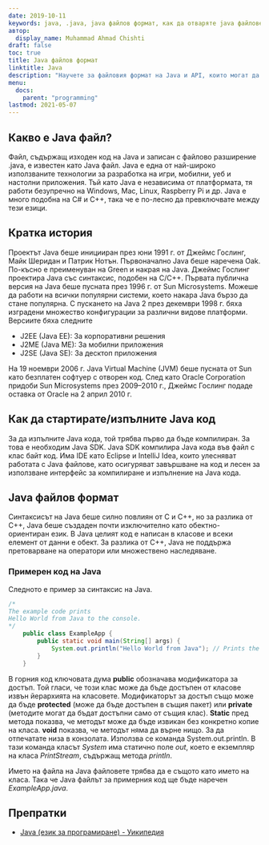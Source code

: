 ```yaml
---
date: 2019-10-11
keywords: java, .java, java файлов формат, как да отваряте java файлове, как да стартирате java файлове, java файл, java примерен код
автор:
  display_name: Muhammad Ahmad Chishti
draft: false
toc: true
title: Java файлов формат
linktitle: Java
description: "Научете за файловия формат на Java и API, които могат да създават и отварят Java файлове."
menu:
  docs:
    parent: "programming"
lastmod: 2021-05-07
---
```


## Какво е Java файл? ##
Файл, съдържащ изходен код на Java и записан с файлово разширение .java, е известен като Java файл. Java е една от най-широко използваните технологии за разработка на игри, мобилни, уеб и настолни приложения. Тъй като Java е независима от платформата, тя работи безупречно на Windows, Mac, Linux, Raspberry Pi и др. Java е много подобна на C# и C++, така че е по-лесно да превключвате между тези езици.

## Кратка история ##

Проектът Java беше иницииран през юни 1991 г. от Джеймс Гослинг, Майк Шеридан и Патрик Нотън. Първоначално Java беше наречена Oak. По-късно е преименуван на Green и накрая на Java. Джеймс Гослинг проектира Java със синтаксис, подобен на C/C++. Първата публична версия на Java беше пусната през 1996 г. от Sun Microsystems. Можеше да работи на всички популярни системи, което накара Java бързо да стане популярна. С пускането на Java 2 през декември 1998 г. бяха изградени множество конфигурации за различни видове платформи. Версиите бяха следните

- J2EE (Java EE): За корпоративни решения
- J2ME (Java ME): За мобилни приложения
- J2SE (Java SE): За десктоп приложения

На 19 ноември 2006 г. Java Virtual Machine (JVM) беше пусната от Sun като безплатен софтуер с отворен код. След като Oracle Corporation придоби Sun Microsystems през 2009–2010 г., Джеймс Гослинг подаде оставка от Oracle на 2 април 2010 г.

## Как да стартирате/изпълните Java код ##

За да изпълните Java кода, той трябва първо да бъде компилиран. За това е необходим Java SDK. Java SDK компилира Java кода във файл с клас байт код. Има IDE като Eclipse и IntelliJ Idea, които улесняват работата с Java файлове, като осигуряват завършване на код и лесен за използване интерфейс за компилиране и изпълнение на Java кода.

## Java файлов формат ##

Синтаксисът на Java беше силно повлиян от C и C++, но за разлика от C++, Java беше създаден почти изключително като обектно-ориентиран език. В Java целият код е написан в класове и всеки елемент от данни е обект. За разлика от C++, Java не поддържа претоварване на оператори или множествено наследяване.

### Примерен код на Java ###

Следното е пример за синтаксис на Java.

```java
/*
The example code prints
Hello World from Java to the console.
*/
    public class ExampleApp {
        public static void main(String[] args) {
            System.out.println("Hello World from Java"); // Prints the string to the console.
        }
    }
```
В горния код ключовата дума **public** обозначава модификатора за достъп. Той гласи, че този клас може да бъде достъпен от класове извън йерархията на класовете. Модификаторът за достъп също може да бъде **protected** (може да бъде достъпен в същия пакет) или **private** (методите могат да бъдат достъпни само от същия клас). **Static** пред метода показва, че методът може да бъде извикан без конкретно копие на класа. **void** показва, че методът няма да върне нищо. За да отпечатате низа в конзолата. Използва се команда System.out.println. В тази команда класът *System* има статично поле *out*, което е екземпляр на класа *PrintStream*, съдържащ метода *println*.

Името на файла на Java файловете трябва да е същото като името на класа. Така че Java файлът за примерния код ще бъде наречен *ExampleApp.java*.

## Препратки ##

- [Java (език за програмиране) - Уикипедия](https://en.wikipedia.org/wiki/Java_(programming_language))

